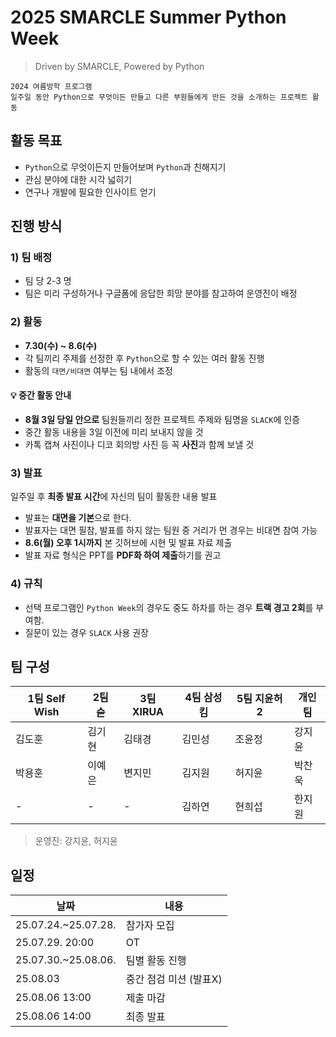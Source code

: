 # 2025 SMARCLE Summer Python Week
> Driven by SMARCLE, Powered by Python
```
2024 여름방학 프로그램
일주일 동안 Python으로 무엇이든 만들고 다른 부원들에게 만든 것을 소개하는 프로젝트 활동
```

## 활동 목표
- `Python`으로 무엇이든지 만들어보며 `Python`과 친해지기
- 관심 분야에 대한 시각 넓히기
- 연구나 개발에 필요한 인사이트 얻기

## 진행 방식
### 1) 팀 배정
- 팀 당 2-3 명
- 팀은 미리 구성하거나 구글폼에 응답한 희망 분야를 참고하여 운영진이 배정

### 2) 활동
- **7.30(수) ~ 8.6(수)**
- 각 팀끼리 주제를 선정한 후 `Python`으로 할 수 있는 여러 활동 진행
- 활동의 `대면/비대면` 여부는 팀 내에서 조정
####     💡 중간 활동 안내
- **8월 3일 당일 안으로** 팀원들끼리 정한 프로젝트 주제와 팀명을 `SLACK`에 인증
- 중간 활동 내용을 3일 이전에 미리 보내지 않을 것
- 카톡 캡쳐 사진이나 디코 회의방 사진 등 꼭 **사진**과 함께 보낼 것

### 3) 발표

일주일 후 **최종 발표 시간**에 자신의 팀이 활동한 내용 발표
- 발표는 **대면을 기본**으로 한다.
- 발표자는 대면 필참, 발표를 하지 않는 팀원 중 거리가 먼 경우는 비대면 참여 가능
- **8.6(월) 오후 1시까지** 본 깃허브에 시현 및 발표 자료 제출
- 발표 자료 형식은 PPT를 **PDF화 하여 제출**하기를 권고

### 4) 규칙
- 선택 프로그램인 `Python Week`의 경우도 중도 하차를 하는 경우 **트랙 경고 2회**를 부여함.
- 질문이 있는 경우 `SLACK` 사용 권장

## 팀 구성
| 1팀 Self Wish | 2팀 슫 | 3팀 XIRUA | 4팀 삼성킴 | 5팀 지윤허2 | 개인팀 |
| --- | --- | --- | --- | --- | --- |  
| 김도훈 | 김기현 | 김태경 | 김민성 | 조윤정 | 강지윤 |
| 박용훈 | 이예은 | 변지민 | 김지원 | 허지윤 | 박찬욱 | 
| - | - | - | 김하연 | 현희섭 | 한지원 | 


> 운영진: 강지윤, 허지윤

## 일정
| 날짜 | 내용 |
| --- | --- |
| 25.07.24.~25.07.28. | 참가자 모집 |
| 25.07.29. 20:00 | OT  |
| 25.07.30.~25.08.06. | 팀별 활동 진행 |
| 25.08.03 | 중간 점검 미션 (발표X) |
| 25.08.06 13:00 | 제출 마감 |
| 25.08.06 14:00 | 최종 발표 |
